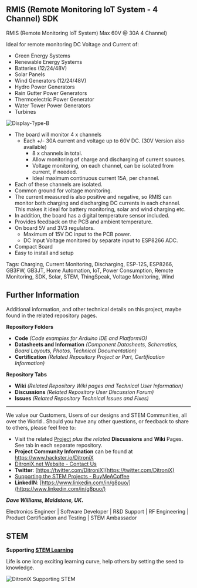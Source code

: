 ## RMIS (Remote Monitoring IoT System - 4 Channel) SDK

RMIS (Remote Monitoring IoT System)  Max 60V @ 30A 4 Channel)

Ideal for remote monitoring DC Voltage and Current of:

- Green Energy Systems
- Renewable Energy Systems
- Batteries (12/24/48V)
- Solar Panels
- Wind Generators (12/24/48V)
- Hydro Power Generators
- Rain Gutter Power Generators
- Thermoelectric Power Generator
- Water Tower Power Generators
- Turbines


![Display-Type-B](https://ditronix.net/wp-content/uploads/2022/04/RMIS-12S-SDK-2204-106-PCB-Connections.jpg?raw=true)


- The board will monitor 4 x channels
	- Each +/- 30A current and voltage up to 60V DC. (30V Version also available)
		- 8 x channels in total.
		- Allow monitoring of charge and discharging of current sources.
		- Voltage monitoring, on each channel, can be isolated from current, if needed.
		- Ideal maximum continuous current 15A, per channel.
- Each of these channels are isolated.
- Common ground for voltage monitoring.
- The current measured is also positive and negative, so RMIS can monitor both charging and discharging DC currents in each channel.  This makes it ideal for battery monitoring, solar and wind charging etc.
- In addition, the board has a digital temperature sensor included.
-	 Provides feedback on the PCB and ambient temperature.
- On board 5V and 3V3 regulators.
	- 	Maximum of 15V DC input to the PCB  power.
	- 	DC Input Voltage monitored by separate input to ESP8266 ADC.
- Compact Board
- Easy to install and setup

Tags: Charging, Current Monitoring, Discharging, ESP-12S, ESP8266, GB3FW, GB3JT, Home Automation, IoT, Power Consumption, Remote Monitoring, SDK, Solar, STEM, ThingSpeak, Voltage Monitoring, Wind


## **Further Information**

Additional information, and other technical details on this project, maybe found in the related repository pages.

**Repository Folders**

 - **Code** *(Code examples for Arduino  IDE and PlatformIO)*
 -  **Datasheets and Information** *(Component Datasheets, Schematics, Board Layouts, Photos, Technical Documentation)*
 - **Certification** *(Related Repository Project or Part, Certification Information)*

**Repository Tabs**

 - **Wiki** *(Related Repository Wiki pages and Technical User Information)*
 - **Discussions** *(Related Repository User Discussion Forum)*
 - **Issues** *(Related Repository Technical Issues and Fixes)*

***

We value our Customers, Users of our designs and STEM Communities, all over the World . Should you have any other questions, or feedback to share to others, please feel free to:

* Visit the related [Project](https://github.com/DitroniX?tab=repositories) *plus the related* **Discussions** and **Wiki** Pages.  See tab in each separate repository.
* **Project Community Information** can be found at https://www.hackster.io/DitroniX
* [DitroniX.net Website - Contact Us](https://ditronix.net/contact/)
* **Twitter**: [https://twitter.com/DitroniX](https://twitter.com/DitroniX)
* [Supporting the STEM Projects - BuyMeACoffee](https://www.buymeacoffee.com/DitroniX)
*  **LinkedIN**: [https://www.linkedin.com/in/g8puo/](https://www.linkedin.com/in/g8puo/)

***Dave Williams, Maidstone, UK.***

Electronics Engineer | Software Developer | R&D Support | RF Engineering | Product Certification and Testing | STEM Ambassador

## STEM

**Supporting [STEM Learning](https://www.stem.org.uk/)**

Life is one long exciting learning curve, help others by setting the seed to knowledge.

![DitroniX Supporting STEM](https://hackster.imgix.net/uploads/attachments/1606838/stem_ambassador_-_100_volunteer_badge_edxfxlrfbc1_bjdqharfoe1_xbqi2KUcri.png?auto=compress%2Cformat&w=540&fit=max)
